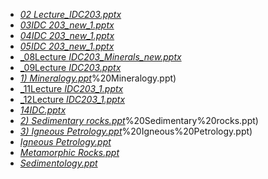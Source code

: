- [_02 Lecture_IDC203.pptx_](02%20Lecture_IDC203.pptx)
- [_03IDC 203_new_1.pptx_](03IDC%20203_new_1.pptx)
- [_04IDC 203_new_1.pptx_](04IDC%20203_new_1.pptx)
- [_05IDC 203_new_1.pptx_](05IDC%20203_new_1.pptx)
- [_08Lecture _IDC203_Minerals_new.pptx_](08Lecture%20_IDC203_Minerals_new.pptx)
- [_09Lecture _IDC203.pptx_](09Lecture%20_IDC203.pptx)
- [_1) Mineralogy.ppt_](1)%20Mineralogy.ppt)
- [_11Lecture _IDC203_1.pptx_](11Lecture%20_IDC203_1.pptx)
- [_12Lecture _IDC203_1.pptx_](12Lecture%20_IDC203_1.pptx)
- [_14IDC.pptx_](14IDC.pptx)
- [_2) Sedimentary rocks.ppt_](2)%20Sedimentary%20rocks.ppt)
- [_3) Igneous Petrology.ppt_](3)%20Igneous%20Petrology.ppt)
- [_Igneous Petrology.ppt_](Igneous%20Petrology.ppt)
- [_Metamorphic Rocks.ppt_](Metamorphic%20Rocks.ppt)
- [_Sedimentology.ppt_](Sedimentology.ppt)
